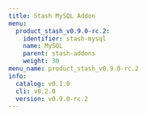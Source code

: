 ```yaml
---
title: Stash MySQL Addon
menu:
  product_stash_v0.9.0-rc.2:
    identifier: stash-mysql
    name: MySQL
    parent: stash-addons
    weight: 30
menu_name: product_stash_v0.9.0-rc.2
info:
  catalog: v0.1.0
  cli: v0.2.0
  version: v0.9.0-rc.2
---
```



